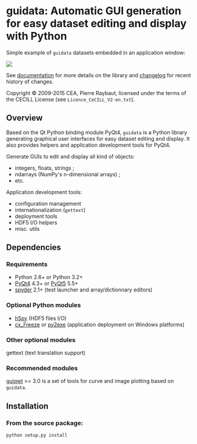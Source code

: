 # guidata: Automatic GUI generation for easy dataset editing and display with Python

Simple example of ``guidata`` datasets embedded in an application window:

<img src="http://pythonhosted.org/guidata/_images/editgroupbox.png">

See [documentation](http://pythonhosted.org/guidata/) for more details on 
the library and [changelog](CHANGELOG.md) for recent history of changes.

Copyright © 2009-2015 CEA, Pierre Raybaut, licensed under the terms of the 
CECILL License (see ``Licence_CeCILL_V2-en.txt``).


## Overview

Based on the Qt Python binding module PyQt4, ``guidata`` is a Python library 
generating graphical user interfaces for easy dataset editing and display. It 
also provides helpers and application development tools for PyQt4.

Generate GUIs to edit and display all kind of objects:

- integers, floats, strings ;
- ndarrays (NumPy's n-dimensional arrays) ;
- etc.

Application development tools:

- configuration management
- internationalization (``gettext``)
- deployment tools
- HDF5 I/O helpers
- misc. utils


## Dependencies

### Requirements

- Python 2.6+ or Python 3.2+
- [PyQt4](https://pypi.python.org/pypi/PyQt4) 4.3+ or [PyQt5](https://pypi.python.org/pypi/PyQt5) 5.5+
- [spyder](https://pypi.python.org/pypi/spyder) 2.1+ (test launcher and array/dictionnary editors)
    
### Optional Python modules

- [h5py](https://pypi.python.org/pypi/h5py) (HDF5 files I/O)
- [cx_Freeze](https://pypi.python.org/pypi/cx_Freeze) or [py2exe](https://pypi.python.org/pypi/py2exe) (application deployment on Windows platforms)

### Other optional modules

gettext (text translation support)
        
### Recommended modules

[guiqwt](https://pypi.python.org/pypi/guiqwt) >= 3.0 is a set of tools for curve and image plotting based on `guidata`.


## Installation

### From the source package:

```bash
python setup.py install
```
